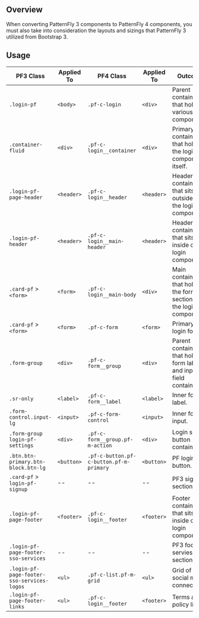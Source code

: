 ## Overview

When converting PatternFly 3 components to PatternFly 4 components, you must also take into consideration the layouts and sizings that PatternFly 3 utilized from Bootstrap 3.

## Usage

| PF3 Class | Applied To | PF4 Class | Applied To | Outcome |
| -- | -- | -- | -- | -- |
| `.login-pf` | `<body>` | `.pf-c-login` | `<div>` | Parent container that holds various login components. |
| `.container-fluid`| `<div>` | `.pf-c-login__container`| `<div>` | Primary container that holds the login component itself. |
| `.login-pf-page-header` | `<header>` | `.pf-c-login__header` | `<header>` | Header container that sits outside of the login component. |
| `.login-pf-header` | `<header>` | `.pf-c-login__main-header` | `<header>` | Header container that sits inside of the login component. |
| `.card-pf` > `<form>` | `<form>` | `.pf-c-login__main-body` | `<div>` | Main container that holds the form section of the login component. |
| `.card-pf` > `<form>` | `<form>` | `.pf-c-form` | `<form>` | Primary login form. |
| `.form-group` | `<div>` | `.pf-c-form__group`| `<div>` | Parent container that holds form label and input field containers. |
| `.sr-only` | `<label>` | `.pf-c-form__label` | `<label>` | Inner form label. |
| `.form-control.input-lg` | `<input>` | `.pf-c-form-control` | `<input>` | Inner form input. |
| `.form-group login-pf-settings` | `<div>` | `.pf-c-form__group.pf-m-action`| `<div>` | Login submit button container. |
| `.btn.btn-primary.btn-block.btn-lg` | `<button>` | `.pf-c-button.pf-c-button.pf-m-primary` | `<button>` | PF login button. |
| `.card-pf` > `login-pf-signup` | -- | -- | -- | PF3 signup section. |
| `.login-pf-page-footer` | `<footer>` | `.pf-c-login__footer` | `<footer>` | Footer container that sits inside of the login component |
| `.login-pf-page-footer-sso-services` | -- | -- | -- | PF3 footer servies section. |
| `.login-pf-page-footer-sso-services-logos` | `<ul>` | `.pf-c-list.pf-m-grid` | `<ul>` | Grid of social media connections. |
| `.login-pf-page-footer-links`| `<ul>` | `.pf-c-login__footer `| `<footer>` | Terms and policy links. |